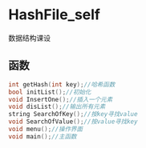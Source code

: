 # HashFile_self
数据结构课设
## 函数
```C++
int getHash(int key);//哈希函数
bool initList();//初始化
void InsertOne();//插入一个元素
void disList();//输出所有元素
string SearchOfKey();//按key寻找value
void SearchOfValue();//按value寻找key
void menu();//操作界面
void main();//主函数
```
